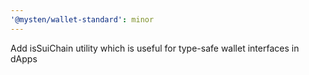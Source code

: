 ```yaml
---
'@mysten/wallet-standard': minor
---
```


Add isSuiChain utility which is useful for type-safe wallet interfaces in dApps

